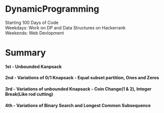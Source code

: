 # DynamicProgramming

Starting 100 Days of Code      
Weekdays: Work on DP and Data Structures on Hackerrank       
Weekends: Web Devlopment     

# Summary
#### 1st - Unbounded Kanpsack
#### 2nd - Variations of 0/1 Knapsack - Equal subset partition, Ones and Zeros   
#### 3rd - Variations of unbounded Knapsack - Coin Change(1 & 2), Integer Break(Like rod cutting)
#### 4th - Variations of Binary Search and Longest Common Subsequence
